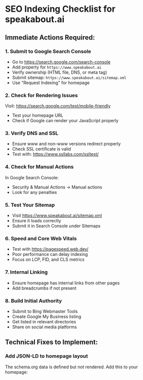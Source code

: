 # SEO Indexing Checklist for speakabout.ai

## Immediate Actions Required:

### 1. Submit to Google Search Console
- Go to https://search.google.com/search-console
- Add property for `https://www.speakabout.ai`
- Verify ownership (HTML file, DNS, or meta tag)
- Submit sitemap: `https://www.speakabout.ai/sitemap.xml`
- Use "Request Indexing" for homepage

### 2. Check for Rendering Issues
Visit: https://search.google.com/test/mobile-friendly
- Test your homepage URL
- Check if Google can render your JavaScript properly

### 3. Verify DNS and SSL
- Ensure www and non-www versions redirect properly
- Check SSL certificate is valid
- Test with: https://www.ssllabs.com/ssltest/

### 4. Check for Manual Actions
In Google Search Console:
- Security & Manual Actions → Manual actions
- Look for any penalties

### 5. Test Your Sitemap
- Visit https://www.speakabout.ai/sitemap.xml
- Ensure it loads correctly
- Submit it in Search Console under Sitemaps

### 6. Speed and Core Web Vitals
- Test with https://pagespeed.web.dev/
- Poor performance can delay indexing
- Focus on LCP, FID, and CLS metrics

### 7. Internal Linking
- Ensure homepage has internal links from other pages
- Add breadcrumbs if not present

### 8. Build Initial Authority
- Submit to Bing Webmaster Tools
- Create Google My Business listing
- Get listed in relevant directories
- Share on social media platforms

## Technical Fixes to Implement:

### Add JSON-LD to homepage layout
The schema.org data is defined but not rendered. Add this to your homepage: